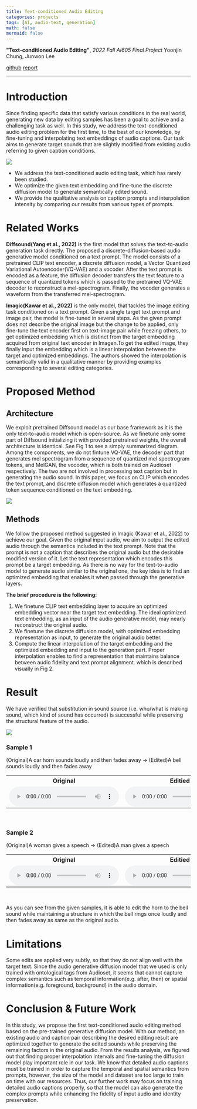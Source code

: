 ```yaml
---
title: Text-conditioned Audio Editing
categories: projects
tags: [AI, audio-text, generation]
math: false
mermaid: false
---
```


**"Text-conditioned Audio Editing"**, *2022 Fall AI605 Final Project*
Yoonjin Chung, Junwon Lee

[github](https://github.com/YoonjinXD/Text-conditioned-Audio-Editing)
[report](https://github.com/YoonjinXD/Text-conditioned-Audio-Editing/blob/master/AI605_Capstone_Report.pdf)

***

# Introduction
Since finding specific data that satisfy various conditions in the real world, generating new data by editing samples has been a goal to achieve and a challenging task as well. In this study, we address the text-conditioned audio editing problem for the first time, to the best of our knowledge, by fine-tuning and interpolating text embeddings of audio captions. Our task aims to generate target sounds that are slightly modified from existing audio referring to given caption conditions.

<img src="{{site.url}}/images/2023-03-02-Text-conditioned-Audio-Editing/figure_1.png">

- We address the text-conditioned audio editing task, which has rarely been studied.
- We optimize the given text embedding and fine-tune the discrete diffusion model to generate semantically edited sound.
- We provide the qualitative analysis on caption prompts and interpolation intensity by comparing our results from various types of prompts.


# Related Works
**Diffsound(Yang et al., 2022)** is the first model that solves the text-to-audio generation task directly. The proposed a discrete-diffusion-based audio generative model conditioned on a text prompt. The model consists of a pretrained CLIP text encoder, a discrete diffusion model, a Vector Quantized Variational Autoencoder(VQ-VAE) and a vocoder. After the text prompt is encoded as a feature, the diffusion decoder transfers the text feature to a sequence of quantized tokens which is passed to the pretrained VQ-VAE decoder to reconstruct a mel-spectrogram. Finally, the vocoder generates a waveform from the transferred mel-spectrogram.

**Imagic(Kawar et al., 2022)** is the only model,  that tackles the image editing task conditioned on a text prompt. Given a single target text prompt and image pair, the model is fine-tuned in several steps. As the given prompt does not describe the original image but the change to be applied, only fine-tune the text encoder first on text-image pair while freezing others, to get optimized embedding which is distinct from the target embedding  acquired from original text encoder in Imagen.To get the edited image, they finally input the embedding which is a linear interpolation between the  target and optimized embeddings. The authors showed the interpolation is semantically valid in a qualitative manner by providing examples corresponding to several editing categories.


# Proposed Method
## Architecture
We exploit pretrained Diffsound model as our base framework as it is the only text-to-audio model which is open-source. As we finetune only some part of Diffsound initializing it with provided pretrained weights, the overall architecture is identical. See Fig 1 to see a simply summarized diagram.
Among the components, we do not fintune VQ-VAE, the decoder part that generates mel spectrogram from a sequence of quantized mel spectrogram tokens, and MelGAN, the vocoder, which is both trained on Audioset respectively. The two are not involved in processing text caption but in generating the audio sound. In this paper, we focus on CLIP which encodes the text prompt, and discrete diffusion model which generates a quantized token sequence conditioned on the text embedding. 


<img src="{{site.url}}/images/2023-03-02-Text-conditioned-Audio-Editing/figure_2.png">


## Methods
We follow the proposed method suggested in Imagic (Kawar et al., 2022) to achieve our goal. Given the original input audio, we aim to output the edited audio through the semantics included in the text prompt. Note that the prompt is not a caption that describes the original audio but the desirable modified version of it. Let the text representation which encodes this prompt be a target embedding. As there is no way for the text-to-audio model to generate audio similar to the original one, the key idea is to find an optimized embedding that enables it when passed through the generative layers.


**The brief procedure is the following:**
1. We finetune CLIP text embedding layer to acquire an optimized embedding vector near the target text embedding. The ideal optimized text embedding, as an input of the audio generative model, may nearly reconstruct the original audio.
2. We finetune the discrete diffusion model, with optimized embedding representation as input, to generate the original audio better.
3. Compute the linear interpolation of the target embedding and the optimized embedding and input to the generation part. Proper interpolation enables to find a representation that maintains balance between audio fidelity and text prompt alignment. which is described visually in Fig 2.

# Result
We have verified that substitution in sound source (i.e. who/what is making sound, which kind of sound has occurred) is successful while preserving the structural feature of the audio.

<img src="{{site.url}}/images/2023-03-02-Text-conditioned-Audio-Editing/result.png">

### Sample 1
(Original)A car horn sounds loudly and then fades away → (Edited)A bell sounds loudly and then fades away

<table>
    <tr>
        <th>Original</th>
        <th>Editied</th>
    </tr>
    <tr>
        <td><audio src="{{site.url}}/images/2023-03-02-Text-conditioned-Audio-Editing/Y2KCoO8C8R8.wav" controls></audio></td>
        <td><audio src="{{site.url}}/images/2023-03-02-Text-conditioned-Audio-Editing/Y2KCoO8C8R8_G_0.6.wav" controls></audio></td>
    </tr>
</table>

<br>

### Sample 2
(Original)A woman gives a speech → (Edited)A man gives a speech

<table>
    <tr>
        <th>Original</th>
        <th>Editied</th>
    </tr>
    <tr>
        <td><audio src="{{site.url}}/images/2023-03-02-Text-conditioned-Audio-Editing/1wOcbw5Rg84.wav" controls></audio></td>
        <td><audio src="{{site.url}}/images/2023-03-02-Text-conditioned-Audio-Editing/1wOcbw5Rg84_G_0.5.wav" controls></audio></td>
    </tr>
</table>

<br>


As you can see from the given samples, it is able to edit  the horn to the bell sound while maintaining a structure in which the bell rings once loudly and then fades away as same as the original audio.

# Limitations
Some edits are applied very subtly, so that they do not align well with the target text. Since the audio generative diffusion model that we used is only trained with ontological tags from Audioset, it seems that cannot capture complex semantics such as temporal information(e.g. after, then) or spatial information(e.g. foreground, background) in the audio domain.

# Conclusion & Future Work
In this study, we propose the first text-conditioned audio editing method based on the pre-trained generative diffusion model. With our method, an existing audio and caption pair describing the desired editing result are optimized together to generate the edited sounds while preserving the remaining factors in the original audio. From the results analysis, we figured out that finding proper interpolation intervals and fine-tuning the diffusion model play important role in our task. We know that detailed audio captions must be trained in order to capture the temporal and spatial semantics from prompts, however, the size of the model and dataset are too large to train on time with our resources. Thus, our further work may focus on training detailed audio captions properly, so that the model can also generate the complex  prompts while enhancing the fidelity of input audio and identity preservation. 




